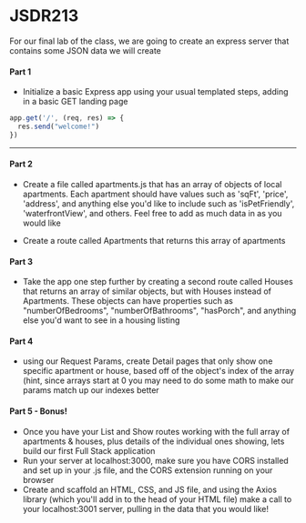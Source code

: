 # JSDR213

For our final lab of the class, we are going to create an express server that contains some JSON data we will create


#### Part 1 
  - Initialize a basic Express app using your usual templated steps, adding in a basic GET landing page

```js
app.get('/', (req, res) => {
  res.send("welcome!")
})
```


 ____

 #### Part 2 
 - Create a file called apartments.js that has an array of objects of local apartments. Each apartment should have values such as 'sqFt', 'price', 'address', and anything else you'd like to include such as 'isPetFriendly', 'waterfrontView', and others. Feel free to add as much data in as you would like

- Create a route called Apartments that returns this array of apartments

#### Part 3
- Take the app one step further by creating a second route called Houses that returns an array of similar objects, but with Houses instead of Apartments. These objects can have properties such as "numberOfBedrooms", "numberOfBathrooms", "hasPorch", and anything else you'd want to see in a housing listing


#### Part 4 
- using our Request Params, create Detail pages that only show one specific apartment or house, based off of the object's index of the array (hint, since arrays start at 0 you may need to do some math to make our params match up our indexes better


#### Part 5 - Bonus!

- Once you have your List and Show routes working with the full array of apartments & houses, plus details of the individual ones showing, lets build our first Full Stack application
-  Run your server at localhost:3000, make sure you have CORS installed and set up in your .js file, and the CORS extension running on your browser
-  Create and scaffold an HTML, CSS, and JS file, and using the Axios library (which you'll add in to the head of your HTML file) make a call to your localhost:3001 server, pulling in the data that you would like!
